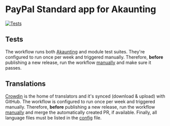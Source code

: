 ﻿# PayPal Standard app for Akaunting

[![Tests](https://github.com/akaunting/module-paypal-standard/workflows/Tests/badge.svg?label=tests)](https://github.com/akaunting/module-paypal-standard/actions)

## Tests

The workflow runs both [Akaunting](https://github.com/akaunting/akaunting/tree/master/tests) and module test suites. They're configured to run once per week and triggered manually. Therefore, **before** publishing a new release, run the workflow [manually](https://github.com/akaunting/module-paypal-standard/actions?query=workflow%3ATests) and make sure it passes.

## Translations

[Crowdin](https://crowdin.com/project/akaunting-apps) is the home of translators and it's synced (download & upload) with GitHub. The workflow is configured to run once per week and triggered manually. Therefore, **before** publishing a new release, run the workflow [manually](https://github.com/akaunting/module-paypal-standard/actions?query=workflow%3ATranslations) and merge the automatically created PR, if available. Finally, all language files must be listed in the [config](https://github.com/akaunting/module-paypal-standard/blob/master/crowdin.yml) file.
